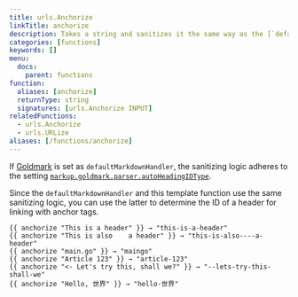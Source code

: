 ```yaml
---
title: urls.Anchorize
linkTitle: anchorize
description: Takes a string and sanitizes it the same way as the [`defaultMarkdownHandler`](/getting-started/configuration-markup#default-configuration) does for markdown headers.
categories: [functions]
keywords: []
menu:
  docs:
    parent: functions
function:
  aliases: [anchorize]
  returnType: string
  signatures: [urls.Anchorize INPUT]
relatedFunctions:
  - urls.Anchorize
  - urls.URLize
aliases: [/functions/anchorize]
---
```


If [Goldmark](/getting-started/configuration-markup#goldmark) is set as `defaultMarkdownHandler`, the sanitizing logic adheres to the setting [`markup.goldmark.parser.autoHeadingIDType`](/getting-started/configuration-markup#goldmark).

Since the `defaultMarkdownHandler` and this template function use the same sanitizing logic, you can use the latter to determine the ID of a header for linking with anchor tags.

```go-html-template
{{ anchorize "This is a header" }} → "this-is-a-header"
{{ anchorize "This is also    a header" }} → "this-is-also----a-header"
{{ anchorize "main.go" }} → "maingo"
{{ anchorize "Article 123" }} → "article-123"
{{ anchorize "<- Let's try this, shall we?" }} → "--lets-try-this-shall-we"
{{ anchorize "Hello, 世界" }} → "hello-世界"
```
